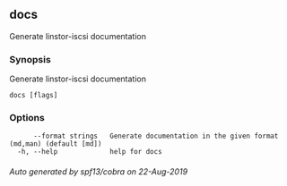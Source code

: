 ## docs

Generate linstor-iscsi documentation

### Synopsis

Generate linstor-iscsi documentation

```
docs [flags]
```

### Options

```
      --format strings   Generate documentation in the given format (md,man) (default [md])
  -h, --help             help for docs
```

###### Auto generated by spf13/cobra on 22-Aug-2019
